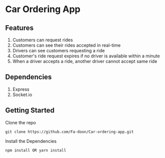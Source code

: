 # Car Ordering App 

## Features
1. Customers can request rides 
2. Customers can see their rides accepted in real-time
3. Drivers can see customers requesting a ride
4. Customer's ride request expires if no driver is available within a minute
5. When a driver accepts a ride, another driver cannot accept same ride

## Dependencies
1. Express
2. Socket.io

## Getting Started

Clone the repo   

```
git clone https://github.com/Fa-doon/Car-ordering-app.git

```

Install the Dependencies  

```
npm install OR yarn install

```




